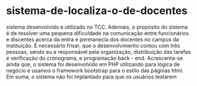# sistema-de-localiza-o-de-docentes
sistema desenvolvido e utilizado no TCC. Ademais, o propósito do sistema é de resolver uma pequena dificuldade na comunicação entre funcionários e discentes acerca da entra e permanecia dos docentes no campus da instituição. É necessário frisar, que o desenvolvimento contou com três pessoas, sendo eu a responsável pela organização, distribuição das tarefas e verificação do cronograma, e programação back - end. Acrescenta-se ainda que, o sistema foi desenvolvido em PHP utilizando para lógica de negócio e usamos o framework bootstrap para o estilo das páginas html. Em suma, o sistema não foi implantado para que os usuários testarem
